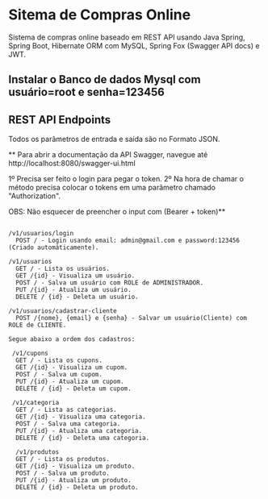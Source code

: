 # Sitema de Compras Online

Sistema de compras online baseado em REST API usando Java Spring, Spring Boot, Hibernate ORM com MySQL, Spring Fox (Swagger API docs) e JWT.

## Instalar o Banco de dados Mysql com usuário=root e senha=123456

## REST API Endpoints
Todos os parâmetros de entrada e saída são no Formato JSON.

** Para abrir a documentação da API Swagger, navegue até http://localhost:8080/swagger-ui.html

1º Precisa ser feito o login para pegar o token.
2º Na hora de chamar o método precisa colocar o tokens em uma parâmetro chamado "Authorization". 

OBS: Não esquecer de preencher o input com (Bearer + token)**

```

/v1/usuarios/login
  POST / - Login usando email: admin@gmail.com e password:123456 (Criado automáticamente).
  
/v1/usuarios  
  GET / - Lista os usuários.
  GET /{id} - Visualiza um usuário.
  POST / - Salva um usuário com ROLE de ADMINISTRADOR.
  PUT /{id} - Atualiza um usuário.
  DELETE / {id} - Deleta um usuário.
  
/v1/usuarios/cadastrar-cliente
  POST /{nome}, {email} e {senha} - Salvar um usuário(Cliente) com ROLE de CLIENTE.

Segue abaixo a ordem dos cadastros:  
 
 /v1/cupons
  GET / - Lista os cupons.
  GET /{id} - Visualiza um cupom.
  POST / - Salva um cupom.
  PUT /{id} - Atualiza um cupom.
  DELETE / {id} - Deleta um cupom.
  
 /v1/categoria
  GET / - Lista as categorias.
  GET /{id} - Visualiza uma categoria.
  POST / - Salva uma categoria.
  PUT /{id} - Atualiza uma categoria.
  DELETE / {id} - Deleta uma categoria.
  
  /v1/produtos  
  GET / - Lista os produtos.
  GET /{id} - Visualiza um produto.
  POST / - Salva um produto.
  PUT /{id} - Atualiza um produto.
  DELETE / {id} - Deleta um produto.
  
  